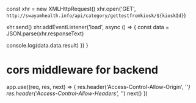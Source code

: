 const xhr = new XMLHttpRequest()
xhr.open('GET', `http://swayamhealth.info/api/category/gettestfromkiosk/${kioskId}`)

<!-- send the request -->
xhr.send()
xhr.addEventListener('load', async () => {
const data = JSON.parse(xhr.responseText)

<!-- update the state of the component with the result here -->
console.log(data.data.result)
})
}

# cors middleware for backend 
app.use((req, res, next) => {
res.header('Access-Control-Allow-Origin', '*')
res.header('Access-Control-Allow-Headers', '*')
next()
})
